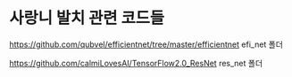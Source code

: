# 사랑니 발치 관련 코드들

https://github.com/qubvel/efficientnet/tree/master/efficientnet  efi_net 폴더

https://github.com/calmiLovesAI/TensorFlow2.0_ResNet res_net 폴더
